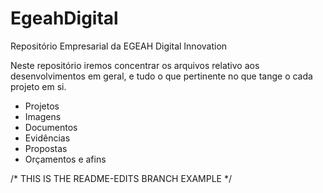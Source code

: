 # EgeahDigital
Repositório Empresarial da EGEAH Digital Innovation

Neste repositório iremos concentrar os arquivos relativo aos desenvolvimentos em geral, e tudo o que pertinente no que tange o cada projeto em si.

* Projetos
* Imagens
* Documentos
* Evidências
* Propostas
* Orçamentos e afins

/* THIS IS THE README-EDITS BRANCH EXAMPLE */


